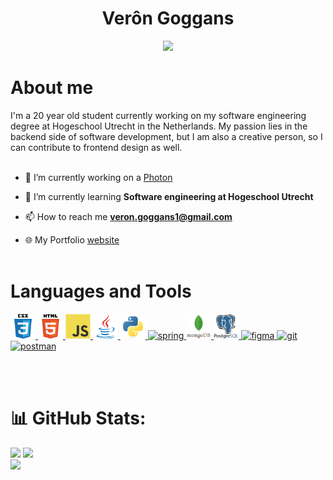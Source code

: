 <h1 align="center">Verôn Goggans</h1>
<p align="center"><img height="400px" border-radius="10px" src="https://img.freepik.com/premium-photo/illustration-computer-programming_979520-3515.jpg"></p>

# About me 
I'm a 20 year old student currently working on my software engineering degree at Hogeschool Utrecht in the Netherlands.
My passion lies in the backend side of software development, but I am also a creative person, so I can contribute to frontend design as well.
<br><br>

- 🔭 I’m currently working on a [Photon](https://github.com/VeronGoggans/Note-taking-app)

- 🌱 I’m currently learning **Software engineering at Hogeschool Utrecht**

- 📫 How to reach me **veron.goggans1@gmail.com**

- 🌐 My Portfolio [website](https://verongoggans.github.io/Portfolio/)
<br><br>

# Languages and Tools
<p> <a href="https://www.w3schools.com/css/" target="_blank" rel="noreferrer"> <img src="https://raw.githubusercontent.com/devicons/devicon/master/icons/css3/css3-original-wordmark.svg" alt="css3" width="40" height="40"/> </a> <a href="https://www.w3.org/html/" target="_blank" rel="noreferrer"> <img src="https://raw.githubusercontent.com/devicons/devicon/master/icons/html5/html5-original-wordmark.svg" alt="html5" width="40" height="40"/> </a> <a href="https://developer.mozilla.org/en-US/docs/Web/JavaScript" target="_blank" rel="noreferrer"> <img src="https://raw.githubusercontent.com/devicons/devicon/master/icons/javascript/javascript-original.svg" alt="javascript" width="40" height="40"/> </a>
 <a href="https://www.java.com" target="_blank" rel="noreferrer"> <img src="https://raw.githubusercontent.com/devicons/devicon/master/icons/java/java-original.svg" alt="java" width="40" height="40"/> </a> <a href="https://www.python.org" target="_blank" rel="noreferrer"> <img src="https://raw.githubusercontent.com/devicons/devicon/master/icons/python/python-original.svg" alt="python" width="40" height="40"/> </a> <a href="https://spring.io/" target="_blank" rel="noreferrer"> <img src="https://www.vectorlogo.zone/logos/springio/springio-icon.svg" alt="spring" width="40" height="40"/> </a>
<a href="https://www.mongodb.com/" target="_blank" rel="noreferrer"> <img src="https://raw.githubusercontent.com/devicons/devicon/master/icons/mongodb/mongodb-original-wordmark.svg" alt="mongodb" width="40" height="40"/> </a> <a href="https://www.postgresql.org" target="_blank" rel="noreferrer"> <img src="https://raw.githubusercontent.com/devicons/devicon/master/icons/postgresql/postgresql-original-wordmark.svg" alt="postgresql" width="40" height="40"/> </a>
<a href="https://www.figma.com/" target="_blank" rel="noreferrer"> <img src="https://www.vectorlogo.zone/logos/figma/figma-icon.svg" alt="figma" width="40" height="40"/> </a> <a href="https://git-scm.com/" target="_blank" rel="noreferrer"> <img src="https://www.vectorlogo.zone/logos/git-scm/git-scm-icon.svg" alt="git" width="40" height="40"/> </a> <a href="https://postman.com" target="_blank" rel="noreferrer"> <img src="https://www.vectorlogo.zone/logos/getpostman/getpostman-icon.svg" alt="postman" width="40" height="40"/> </a> 
</p>
<br><br>

# 📊 GitHub Stats:
![](https://github-readme-stats.vercel.app/api/top-langs/?username=VeronGoggans&theme=react&hide_border=true&include_all_commits=false&count_private=false&layout=compact)
![](https://github-readme-stats.vercel.app/api?username=VeronGoggans&theme=react&hide_border=true&include_all_commits=false&count_private=false)<br/>
![](https://github-readme-streak-stats.herokuapp.com/?user=VeronGoggans&theme=react&hide_border=true)<br/>






